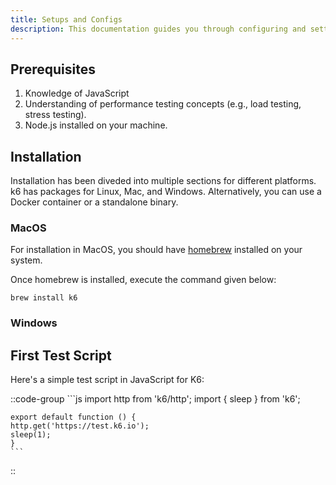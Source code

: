 ```yaml
---
title: Setups and Configs
description: This documentation guides you through configuring and setting up the K6 automation testing tool for performance testing. You'll learn how to install K6, customize configurations, and manage test settings to optimize your performance testing process.
---
```

## Prerequisites
1. Knowledge of JavaScript
2. Understanding of performance testing concepts (e.g., load testing, stress testing).
3. Node.js installed on your machine.

## Installation
Installation has been diveded into multiple sections for different platforms. k6 has packages for Linux, Mac, and Windows. Alternatively, you can use a Docker container or a standalone binary.

### MacOS
For installation in MacOS, you should have [homebrew](https://brew.sh/) installed on your system.

Once homebrew is installed, execute the command given below:
```shell
brew install k6
```

### Windows

## First Test Script
Here's a simple test script in JavaScript for K6:

::code-group
    ```js
    import http from 'k6/http';
    import { sleep } from 'k6';

    export default function () {
    http.get('https://test.k6.io');
    sleep(1);
    }
    ```
::
